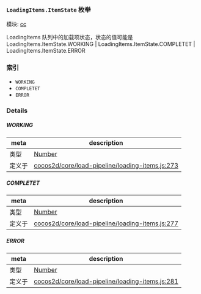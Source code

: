### `LoadingItems.ItemState` 枚举



模块: [cc](../modules/cc.md)


LoadingItems 队列中的加载项状态，状态的值可能是 LoadingItems.ItemState.WORKING | LoadingItems.ItemState.COMPLETET | LoadingItems.ItemState.ERROR


### 索引
  - `WORKING`
  - `COMPLETET`
  - `ERROR`

### Details


##### WORKING

> 

| meta | description |
|------|-------------|
| 类型 | <a href="https://developer.mozilla.org/en/JavaScript/Reference/Global_Objects/Number" class="crosslink external" target="_blank">Number</a> |
| 定义于 | [cocos2d/core/load-pipeline/loading-items.js:273](https://github.com/cocos-creator/engine/blob/79542d65dc19c8718cb54c9afa022e8f91855f48/cocos2d/core/load-pipeline/loading-items.js#L273) |



##### COMPLETET

> 

| meta | description |
|------|-------------|
| 类型 | <a href="https://developer.mozilla.org/en/JavaScript/Reference/Global_Objects/Number" class="crosslink external" target="_blank">Number</a> |
| 定义于 | [cocos2d/core/load-pipeline/loading-items.js:277](https://github.com/cocos-creator/engine/blob/79542d65dc19c8718cb54c9afa022e8f91855f48/cocos2d/core/load-pipeline/loading-items.js#L277) |



##### ERROR

> 

| meta | description |
|------|-------------|
| 类型 | <a href="https://developer.mozilla.org/en/JavaScript/Reference/Global_Objects/Number" class="crosslink external" target="_blank">Number</a> |
| 定义于 | [cocos2d/core/load-pipeline/loading-items.js:281](https://github.com/cocos-creator/engine/blob/79542d65dc19c8718cb54c9afa022e8f91855f48/cocos2d/core/load-pipeline/loading-items.js#L281) |


